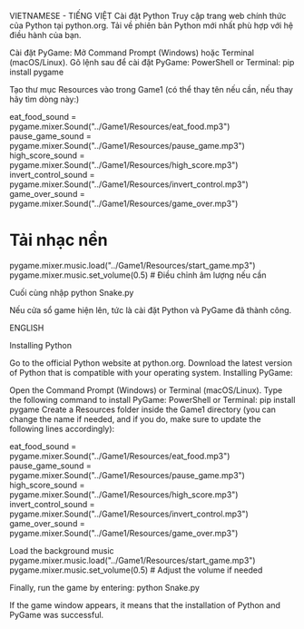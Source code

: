 VIETNAMESE - TIẾNG VIỆT
Cài đặt Python
Truy cập trang web chính thức của Python tại python.org.
Tải về phiên bản Python mới nhất phù hợp với hệ điều hành của bạn.

Cài đặt PyGame:
Mở Command Prompt (Windows) hoặc Terminal (macOS/Linux).
Gõ lệnh sau để cài đặt PyGame:
PowerShell or Terminal: pip install pygame

Tạo thư mục Resources vào trong Game1 (có thể thay tên nếu cần, nếu thay hãy tìm dòng này:)

eat_food_sound = pygame.mixer.Sound("../Game1/Resources/eat_food.mp3")
pause_game_sound = pygame.mixer.Sound("../Game1/Resources/pause_game.mp3")
high_score_sound = pygame.mixer.Sound("../Game1/Resources/high_score.mp3")
invert_control_sound = pygame.mixer.Sound("../Game1/Resources/invert_control.mp3")
game_over_sound = pygame.mixer.Sound("../Game1/Resources/game_over.mp3")

# Tải nhạc nền
pygame.mixer.music.load("../Game1/Resources/start_game.mp3")
pygame.mixer.music.set_volume(0.5)  # Điều chỉnh âm lượng nếu cần

Cuối cùng nhập 
python Snake.py

Nếu cửa sổ game hiện lên, tức là cài đặt Python và PyGame đã thành công.


ENGLISH

Installing Python

Go to the official Python website at python.org.
Download the latest version of Python that is compatible with your operating system.
Installing PyGame:

Open the Command Prompt (Windows) or Terminal (macOS/Linux).
Type the following command to install PyGame:
PowerShell or Terminal: pip install pygame
Create a Resources folder inside the Game1 directory (you can change the name if needed, and if you do, make sure to update the following lines accordingly):

eat_food_sound = pygame.mixer.Sound("../Game1/Resources/eat_food.mp3")
pause_game_sound = pygame.mixer.Sound("../Game1/Resources/pause_game.mp3")
high_score_sound = pygame.mixer.Sound("../Game1/Resources/high_score.mp3")
invert_control_sound = pygame.mixer.Sound("../Game1/Resources/invert_control.mp3")
game_over_sound = pygame.mixer.Sound("../Game1/Resources/game_over.mp3")

Load the background music
pygame.mixer.music.load("../Game1/Resources/start_game.mp3")
pygame.mixer.music.set_volume(0.5) # Adjust the volume if needed

Finally, run the game by entering:
python Snake.py

If the game window appears, it means that the installation of Python and PyGame was successful.

